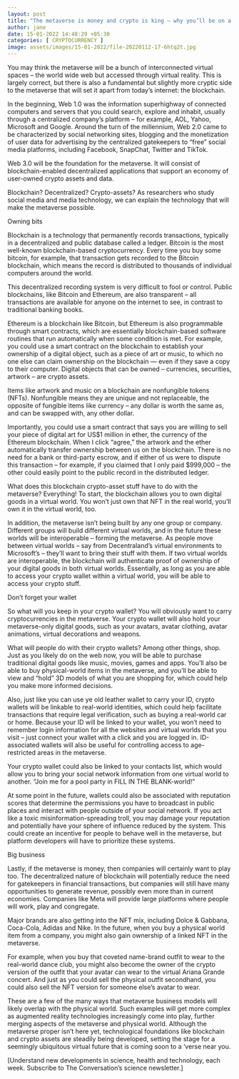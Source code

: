 ```yaml
---
layout: post
title: "The metaverse is money and crypto is king – why you’ll be on a blockchain when you’re virtual-world hopping"
author: jane 
date: 15-01-2022 14:48:29 +05:30 
categories: [ CRYPTOCURRENCY ] 
image: assets/images/15-01-2022/file-20220112-17-6htq2t.jpg
---
```

You may think the metaverse will be a bunch of interconnected virtual spaces – the world wide web but accessed through virtual reality. This is largely correct, but there is also a fundamental but slightly more cryptic side to the metaverse that will set it apart from today’s internet: the blockchain.

In the beginning, Web 1.0 was the information superhighway of connected computers and servers that you could search, explore and inhabit, usually through a centralized company’s platform – for example, AOL, Yahoo, Microsoft and Google. Around the turn of the millennium, Web 2.0 came to be characterized by social networking sites, blogging and the monetization of user data for advertising by the centralized gatekeepers to “free” social media platforms, including Facebook, SnapChat, Twitter and TikTok.

Web 3.0 will be the foundation for the metaverse. It will consist of blockchain-enabled decentralized applications that support an economy of user-owned crypto assets and data.

Blockchain? Decentralized? Crypto-assets? As researchers who study social media and media technology, we can explain the technology that will make the metaverse possible.

Owning bits

Blockchain is a technology that permanently records transactions, typically in a decentralized and public database called a ledger. Bitcoin is the most well-known blockchain-based cryptocurrency. Every time you buy some bitcoin, for example, that transaction gets recorded to the Bitcoin blockchain, which means the record is distributed to thousands of individual computers around the world.

This decentralized recording system is very difficult to fool or control. Public blockchains, like Bitcoin and Ethereum, are also transparent – all transactions are available for anyone on the internet to see, in contrast to traditional banking books.

Ethereum is a blockchain like Bitcoin, but Ethereum is also programmable through smart contracts, which are essentially blockchain-based software routines that run automatically when some condition is met. For example, you could use a smart contract on the blockchain to establish your ownership of a digital object, such as a piece of art or music, to which no one else can claim ownership on the blockchain — even if they save a copy to their computer. Digital objects that can be owned – currencies, securities, artwork – are crypto assets.

Items like artwork and music on a blockchain are nonfungible tokens (NFTs). Nonfungible means they are unique and not replaceable, the opposite of fungible items like currency – any dollar is worth the same as, and can be swapped with, any other dollar.

Importantly, you could use a smart contract that says you are willing to sell your piece of digital art for US$1 million in ether, the currency of the Ethereum blockchain. When I click “agree,” the artwork and the ether automatically transfer ownership between us on the blockchain. There is no need for a bank or third-party escrow, and if either of us were to dispute this transaction – for example, if you claimed that I only paid $999,000 – the other could easily point to the public record in the distributed ledger.

What does this blockchain crypto-asset stuff have to do with the metaverse? Everything! To start, the blockchain allows you to own digital goods in a virtual world. You won’t just own that NFT in the real world, you’ll own it in the virtual world, too.

In addition, the metaverse isn’t being built by any one group or company. Different groups will build different virtual worlds, and in the future these worlds will be interoperable – forming the metaverse. As people move between virtual worlds – say from Decentraland’s virtual environments to Microsoft’s – they’ll want to bring their stuff with them. If two virtual worlds are interoperable, the blockchain will authenticate proof of ownership of your digital goods in both virtual worlds. Essentially, as long as you are able to access your crypto wallet within a virtual world, you will be able to access your crypto stuff.

Don’t forget your wallet

So what will you keep in your crypto wallet? You will obviously want to carry cryptocurrencies in the metaverse. Your crypto wallet will also hold your metaverse-only digital goods, such as your avatars, avatar clothing, avatar animations, virtual decorations and weapons.

What will people do with their crypto wallets? Among other things, shop. Just as you likely do on the web now, you will be able to purchase traditional digital goods like music, movies, games and apps. You’ll also be able to buy physical-world items in the metaverse, and you’ll be able to view and “hold” 3D models of what you are shopping for, which could help you make more informed decisions.

Also, just like you can use ye old leather wallet to carry your ID, crypto wallets will be linkable to real-world identities, which could help facilitate transactions that require legal verification, such as buying a real-world car or home. Because your ID will be linked to your wallet, you won’t need to remember login information for all the websites and virtual worlds that you visit – just connect your wallet with a click and you are logged in. ID-associated wallets will also be useful for controlling access to age-restricted areas in the metaverse.

Your crypto wallet could also be linked to your contacts list, which would allow you to bring your social network information from one virtual world to another. “Join me for a pool party in FILL IN THE BLANK-world!”

At some point in the future, wallets could also be associated with reputation scores that determine the permissions you have to broadcast in public places and interact with people outside of your social network. If you act like a toxic misinformation-spreading troll, you may damage your reputation and potentially have your sphere of influence reduced by the system. This could create an incentive for people to behave well in the metaverse, but platform developers will have to prioritize these systems.

Big business

Lastly, if the metaverse is money, then companies will certainly want to play too. The decentralized nature of blockchain will potentially reduce the need for gatekeepers in financial transactions, but companies will still have many opportunities to generate revenue, possibly even more than in current economies. Companies like Meta will provide large platforms where people will work, play and congregate.

Major brands are also getting into the NFT mix, including Dolce & Gabbana, Coca-Cola, Adidas and Nike. In the future, when you buy a physical world item from a company, you might also gain ownership of a linked NFT in the metaverse.

For example, when you buy that coveted name-brand outfit to wear to the real-world dance club, you might also become the owner of the crypto version of the outfit that your avatar can wear to the virtual Ariana Grande concert. And just as you could sell the physical outfit secondhand, you could also sell the NFT version for someone else’s avatar to wear.

These are a few of the many ways that metaverse business models will likely overlap with the physical world. Such examples will get more complex as augmented reality technologies increasingly come into play, further merging aspects of the metaverse and physical world. Although the metaverse proper isn’t here yet, technological foundations like blockchain and crypto assets are steadily being developed, setting the stage for a seemingly ubiquitous virtual future that is coming soon to a ‘verse near you.

[Understand new developments in science, health and technology, each week. Subscribe to The Conversation’s science newsletter.]